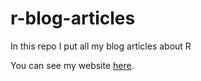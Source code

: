 # r-blog-articles
In this repo I put all my blog articles about R

You can see my website [here](https://bervelin-lumesa.github.com).
